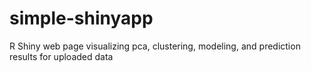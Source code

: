 # simple-shinyapp

R Shiny web page visualizing pca, clustering, modeling, and prediction results for uploaded data
